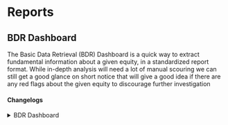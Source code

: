 # Reports

## BDR Dashboard
The Basic Data Retrieval (BDR) Dashboard is a quick way to extract fundamental information about a given equity, in a standardized report format. While in-depth analysis will need a lot of manual scouring
we can still get a good glance on short notice that will give a good idea if there are any red flags about the given equity to discourage further investigation

#### Changelogs

<details>
  <summary>BDR Dashboard</summary>
  
- v 1.00
    - official release of working version of the BDR
  
</details>